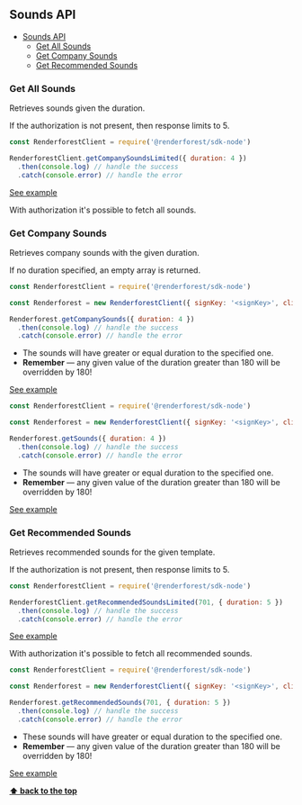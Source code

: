 ## Sounds API

- [Sounds API](#sounds-api)
    - [Get All Sounds](#get-all-sounds)
    - [Get Company Sounds](#get-company-sounds)
    - [Get Recommended Sounds](#get-recommended-sounds)

### Get All Sounds

Retrieves sounds given the duration.

If the authorization is not present, then response limits to 5.
```js
const RenderforestClient = require('@renderforest/sdk-node')

RenderforestClient.getCompanySoundsLimited({ duration: 4 })
  .then(console.log) // handle the success
  .catch(console.error) // handle the error
```
[See example](/samples/sounds/get-company-sounds-limited.js)

With authorization it's possible to fetch all sounds.

### Get Company Sounds

Retrieves company sounds with the given duration.

If no duration specified, an empty array is returned.
```js
const RenderforestClient = require('@renderforest/sdk-node')

const Renderforest = new RenderforestClient({ signKey: '<signKey>', clientId: -1 })

Renderforest.getCompanySounds({ duration: 4 })
  .then(console.log) // handle the success
  .catch(console.error) // handle the error
```
- The sounds will have greater or equal duration to the specified one.
- **Remember** — any given value of the duration greater than 180 will be overridden by 180!

[See example](/samples/sounds/get-company-sounds.js)


```js
const RenderforestClient = require('@renderforest/sdk-node')

const Renderforest = new RenderforestClient({ signKey: '<signKey>', clientId: -1 })

Renderforest.getSounds({ duration: 4 })
  .then(console.log) // handle the success
  .catch(console.error) // handle the error
```
- The sounds will have greater or equal duration to the specified one.
- **Remember** — any given value of the duration greater than 180 will be overridden by 180!

[See example](/samples/sounds/get-sounds.js)


### Get Recommended Sounds

Retrieves recommended sounds for the given template.

If the authorization is not present, then response limits to 5.
 
```js
const RenderforestClient = require('@renderforest/sdk-node')

RenderforestClient.getRecommendedSoundsLimited(701, { duration: 5 })
  .then(console.log) // handle the success
  .catch(console.error) // handle the error
```
[See example](/samples/sounds/get-recommended-sounds-limited.js)

With authorization it's possible to fetch all recommended sounds.

```js
const RenderforestClient = require('@renderforest/sdk-node')

const Renderforest = new RenderforestClient({ signKey: '<signKey>', clientId: -1 })

Renderforest.getRecommendedSounds(701, { duration: 5 })
  .then(console.log) // handle the success
  .catch(console.error) // handle the error
```
- These sounds will have greater or equal duration to the specified one.
- **Remember** — any given value of the duration greater than 180 will be overridden by 180!

[See example](/samples/sounds/get-recommended-sounds.js)

**[⬆ back to the top](#sounds-api)**
